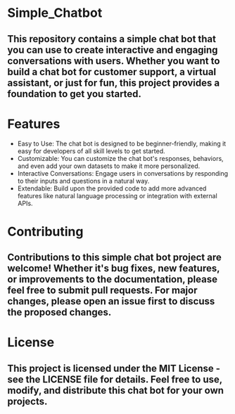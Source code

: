 # Simple_Chatbot

## This repository contains a simple chat bot that you can use to create interactive and engaging conversations with users. Whether you want to build a chat bot for customer support, a virtual assistant, or just for fun, this project provides a foundation to get you started.

# Features
- Easy to Use: The chat bot is designed to be beginner-friendly, making it easy for developers of all skill levels to get started.
- Customizable: You can customize the chat bot's responses, behaviors, and even add your own datasets to make it more personalized.
- Interactive Conversations: Engage users in conversations by responding to their inputs and questions in a natural way.
- Extendable: Build upon the provided code to add more advanced features like natural language processing or integration with external APIs.

# Contributing
## Contributions to this simple chat bot project are welcome! Whether it's bug fixes, new features, or improvements to the documentation, please feel free to submit pull requests. For major changes, please open an issue first to discuss the proposed changes.

# License
## This project is licensed under the MIT License - see the LICENSE file for details. Feel free to use, modify, and distribute this chat bot for your own projects.
